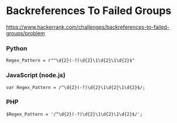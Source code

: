 # Backreferences To Failed Groups

https://www.hackerrank.com/challenges/backreferences-to-failed-groups/problem

### Python

    Regex_Pattern = r"^\d{2}(-?)\d{2}\1\d{2}\1\d{2}$"

### JavaScript (node.js)

    var Regex_Pattern = /^\d{2}(-?)\d{2}\1\d{2}\1\d{2}$/;

### PHP

    $Regex_Pattern = '/^\d{2}(-?)\d{2}\1\d{2}\1\d{2}$/';
